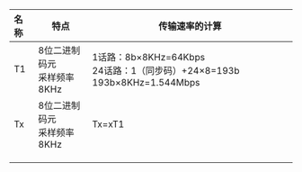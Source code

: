 | 名称 | 特点                            | 传输速率的计算                                               |
| :--- | ------------------------------- | ------------------------------------------------------------ |
| T1   | 8位二进制码元<br />采样频率8KHz | 1话路：8b×8KHz=64Kbps<br />24话路：1（同步码）+24×8=193b 193b×8KHz=1.544Mbps |
| Tx   | 8位二进制码元<br />采样频率8KHz | Tx=xT1                                                       |
|      |                                 |                                                              |
|      |                                 |                                                              |
|      |                                 |                                                              |

